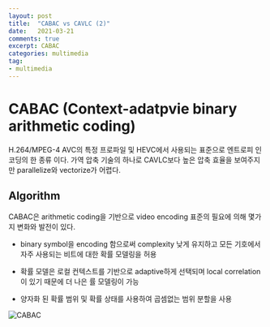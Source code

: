 ```yaml
---
layout: post
title:  "CABAC vs CAVLC (2)"
date:   2021-03-21
comments: true
excerpt: CABAC 
categories: multimedia
tag:
- multimedia 
---
```


# CABAC (Context-adatpvie binary arithmetic coding)
H.264/MPEG-4 AVC의 특정 프로파일 및 HEVC에서 사용되는 표준으로 엔트로피 인코딩의 한 종류 이다. 가역 압축 기술의 하나로 CAVLC보다 높은 압축 효율을 보여주지만 parallelize와 vectorize가 어렵다.

## Algorithm
CABAC은 arithmetic coding을 기반으로 video encoding 표준의 필요에 의해 몇가지 변화와 발전이 있다.
- binary symbol을 encoding 함으로써 complexity 낮게 유지하고 모든 기호에서 자주 사용되는 비트에 대한 확률 모델링을 허용

- 확률 모델은 로컬 컨텍스트를 기반으로 adaptive하게 선택되며 local correlation이 있기 때문에 더 나은 률 모델링이 가능

- 양자화 된 확률 범위 및 확률 상태를 사용하여 곱셈없는 범위 분할을 사용 

![CABAC](/assets/img/postImages/CABAC.png)
